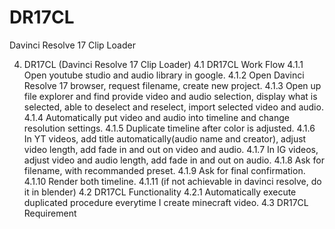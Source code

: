 # DR17CL
Davinci Resolve 17 Clip Loader

4. DR17CL (Davinci Resolve 17 Clip Loader)
4.1 DR17CL Work Flow
4.1.1 Open youtube studio and audio library in google.
4.1.2 Open Davinci Resolve 17 browser, request filename, create new project.
4.1.3 Open up file explorer and find provide video and audio selection, display what is selected, able to deselect and reselect, import selected video and audio.
4.1.4 Automatically put video and audio into timeline and change resolution settings.
4.1.5 Duplicate timeline after color is adjusted.
4.1.6 In YT videos, add title automatically(audio name and creator), adjust video length, add fade in and out on video and audio.
4.1.7 In IG videos, adjust video and audio length, add fade in and out on audio.
4.1.8 Ask for filename, with recommanded preset.
4.1.9 Ask for final confirmation.
4.1.10 Render both timeline.
4.1.11 (if not achievable in davinci resolve, do it in blender)
4.2 DR17CL Functionality
4.2.1 Automatically execute duplicated procedure everytime I create minecraft video.
4.3 DR17CL Requirement
